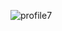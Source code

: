 ![profile7](https://github.com/Tumppi66/v3rm-archive/assets/61348006/4351a3c6-8377-4f43-8ef4-f1e64eadec4b)
